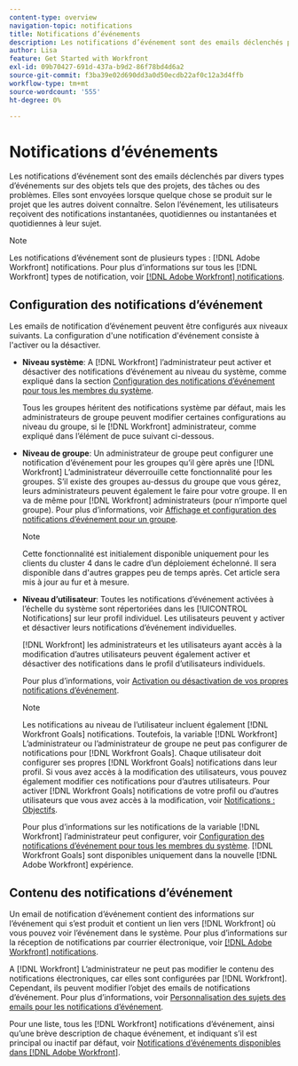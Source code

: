 ```yaml
---
content-type: overview
navigation-topic: notifications
title: Notifications d’événements
description: Les notifications d’événement sont des emails déclenchés par divers types d’événements sur des objets tels que des projets, des tâches ou des problèmes. Elles sont envoyées lorsque quelque chose se produit sur le projet que les autres doivent connaître. Selon l’événement, les utilisateurs reçoivent des notifications instantanées, quotidiennes ou instantanées et quotidiennes à leur sujet.
author: Lisa
feature: Get Started with Workfront
exl-id: 09b70427-691d-437a-b9d2-86f78bd4d6a2
source-git-commit: f3ba39e02d690dd3a0d50ecdb22af0c12a3d4ffb
workflow-type: tm+mt
source-wordcount: '555'
ht-degree: 0%

---
```


# Notifications d’événements

Les notifications d’événement sont des emails déclenchés par divers types d’événements sur des objets tels que des projets, des tâches ou des problèmes. Elles sont envoyées lorsque quelque chose se produit sur le projet que les autres doivent connaître. Selon l’événement, les utilisateurs reçoivent des notifications instantanées, quotidiennes ou instantanées et quotidiennes à leur sujet.

>[!NOTE]
>
>Les notifications d’événement sont de plusieurs types : [!DNL Adobe Workfront] notifications. Pour plus d’informations sur tous les [!DNL Workfront] types de notification, voir [[!DNL Adobe Workfront] notifications](../../workfront-basics/using-notifications/wf-notifications.md).

## Configuration des notifications d’événement

Les emails de notification d’événement peuvent être configurés aux niveaux suivants. La configuration d&#39;une notification d&#39;événement consiste à l&#39;activer ou la désactiver.

* **Niveau système**: A [!DNL Workfront] l’administrateur peut activer et désactiver des notifications d’événement au niveau du système, comme expliqué dans la section [Configuration des notifications d’événement pour tous les membres du système](../../administration-and-setup/manage-workfront/emails/configure-event-notifications-for-everyone-in-the-system.md).

   Tous les groupes héritent des notifications système par défaut, mais les administrateurs de groupe peuvent modifier certaines configurations au niveau du groupe, si le [!DNL Workfront] administrateur, comme expliqué dans l’élément de puce suivant ci-dessous.

* **Niveau de groupe**: Un administrateur de groupe peut configurer une notification d’événement pour les groupes qu’il gère après une [!DNL Workfront] L’administrateur déverrouille cette fonctionnalité pour les groupes. S’il existe des groupes au-dessus du groupe que vous gérez, leurs administrateurs peuvent également le faire pour votre groupe. Il en va de même pour [!DNL Workfront] administrateurs (pour n’importe quel groupe). Pour plus d’informations, voir [Affichage et configuration des notifications d’événement pour un groupe](../../administration-and-setup/manage-groups/create-and-manage-groups/view-and-configure-event-notifications-group.md).

   >[!NOTE]
   >
   >Cette fonctionnalité est initialement disponible uniquement pour les clients du cluster 4 dans le cadre d’un déploiement échelonné. Il sera disponible dans d&#39;autres grappes peu de temps après. Cet article sera mis à jour au fur et à mesure.

* **Niveau d’utilisateur**: Toutes les notifications d’événement activées à l’échelle du système sont répertoriées dans les [!UICONTROL Notifications] sur leur profil individuel. Les utilisateurs peuvent y activer et désactiver leurs notifications d’événement individuelles.

   [!DNL Workfront] les administrateurs et les utilisateurs ayant accès à la modification d’autres utilisateurs peuvent également activer et désactiver des notifications dans le profil d’utilisateurs individuels.

   Pour plus d’informations, voir [Activation ou désactivation de vos propres notifications d’événement](../../workfront-basics/using-notifications/activate-or-deactivate-your-own-event-notifications.md).

   >[!NOTE]
   >
   >Les notifications au niveau de l’utilisateur incluent également [!DNL Workfront Goals] notifications. Toutefois, la variable [!DNL Workfront] L’administrateur ou l’administrateur de groupe ne peut pas configurer de notifications pour [!DNL Workfront Goals]. Chaque utilisateur doit configurer ses propres [!DNL Workfront Goals] notifications dans leur profil. Si vous avez accès à la modification des utilisateurs, vous pouvez également modifier ces notifications pour d’autres utilisateurs. Pour activer [!DNL Workfront Goals] notifications de votre profil ou d’autres utilisateurs que vous avez accès à la modification, voir [Notifications : Objectifs](../../workfront-basics/using-notifications/notifications-goals.md).

   Pour plus d’informations sur les notifications de la variable [!DNL Workfront] l’administrateur peut configurer, voir [Configuration des notifications d’événement pour tous les membres du système](../../administration-and-setup/manage-workfront/emails/configure-event-notifications-for-everyone-in-the-system.md). [!DNL Workfront Goals] sont disponibles uniquement dans la nouvelle [!DNL Adobe Workfront] expérience.

## Contenu des notifications d’événement

Un email de notification d’événement contient des informations sur l’événement qui s’est produit et contient un lien vers [!DNL Workfront] où vous pouvez voir l’événement dans le système. Pour plus d’informations sur la réception de notifications par courrier électronique, voir [[!DNL Adobe Workfront] notifications](../../workfront-basics/using-notifications/wf-notifications.md).

A [!DNL Workfront] L’administrateur ne peut pas modifier le contenu des notifications électroniques, car elles sont configurées par [!DNL Workfront]. Cependant, ils peuvent modifier l’objet des emails de notifications d’événement. Pour plus d’informations, voir [Personnalisation des sujets des emails pour les notifications d’événement](../../administration-and-setup/manage-workfront/emails/custom-email-subjects-event-notification.md).

Pour une liste, tous les [!DNL Workfront] notifications d’événement, ainsi qu’une brève description de chaque événement, et indiquant s’il est principal ou inactif par défaut, voir [Notifications d’événements disponibles dans [!DNL Adobe Workfront]](../../administration-and-setup/manage-workfront/emails/event-notifications-available-in-wf.md).

